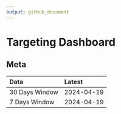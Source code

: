 ```yaml
---
output: github_document
---
```


# Targeting Dashboard



## Meta


|Data           |Latest     |
|:--------------|:----------|
|30 Days Window |2024-04-19 |
|7 Days Window  |2024-04-19 |

